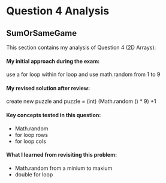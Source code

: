 # Question 4 Analysis
## SumOrSameGame

This  section contains my analysis of Question 4 (2D Arrays):

#### My initial approach during the exam:

use a for loop within for loop and use math.random from 1 to 9
  
#### My revised solution after review:

create new puzzle and puzzle = (int) (Math.random () * 9) +1
  
#### Key concepts tested in this question:
- Math.random
- for loop rows
- for loop cols
  
#### What I learned from revisiting this problem:

- Math.random from a minium to maxium
- double for loop
